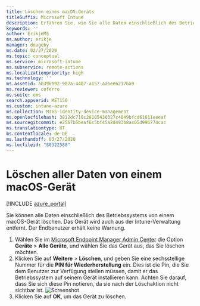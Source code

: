 ```yaml
---
title: Löschen eines macOS-Geräts
titleSuffix: Microsoft Intune
description: Erfahren Sie, wie Sie alle Daten einschließlich des Betriebssystems von einem macOS-Gerät löschen.
keywords: ''
author: ErikjeMS
ms.author: erikje
manager: dougeby
ms.date: 02/27/2020
ms.topic: conceptual
ms.service: microsoft-intune
ms.subservice: remote-actions
ms.localizationpriority: high
ms.technology: ''
ms.assetid: ab396092-907a-44b7-a157-aabee62176a9
ms.reviewer: coferro
ms.suite: ems
search.appverid: MET150
ms.custom: intune-azure
ms.collection: M365-identity-device-management
ms.openlocfilehash: 3812dc710c28105436327c4049bfcd61611eeeaf
ms.sourcegitcommit: e2567b5beaf6c5bf45a2d493b8ac05d996774cac
ms.translationtype: HT
ms.contentlocale: de-DE
ms.lasthandoff: 03/27/2020
ms.locfileid: "80322588"
---
```

# <a name="erase-all-data-from-a-macos-device"></a>Löschen aller Daten von einem macOS-Gerät

[!INCLUDE [azure_portal](../includes/azure_portal.md)]

Sie können alle Daten einschließlich des Betriebssystems von einem macOS-Gerät löschen. Das Gerät wird auch aus der Intune-Verwaltung entfernt. Der Endbenutzer erhält keine Warnung.

1. Wählen Sie im [Microsoft Endpoint Manager Admin Center](https://go.microsoft.com/fwlink/?linkid=2109431) die Option **Geräte** > **Alle Geräte**, und wählen Sie das Gerät aus, das Sie löschen möchten.
2. Klicken Sie auf **Weitere** > **Löschen**, und geben Sie eine sechsstellige Nummer für die **PIN für Wiederherstellung** ein. Dies ist die Pin, die Sie dem Benutzer zur Verfügung stellen müssen, damit er das Betriebssystem auf seinem Gerät installieren kann. Achten Sie darauf, dass Sie sich diese Pin notieren, da sie nach der Löschaktion nicht sichtbar ist.
![Screenshot](./media/device-erase/providepin.png)
3. Klicken Sie auf **OK**, um das Gerät zu löschen.
